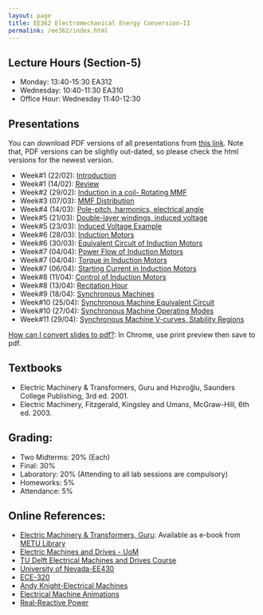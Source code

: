 ```yaml
---
layout: page
title: EE362 Electromechanical Energy Conversion-II
permalink: /ee362/index.html
---
```


## Lecture Hours (Section-5)
- Monday:	13:40-15:30 EA312
- Wednesday: 10:40-11:30 EA310
- Office Hour: Wednesday 11:40-12:30

## Presentations

You can download PDF versions of all presentations from [this link](https://www.dropbox.com/s/27owgopll991p83/ee362_presentations.zip?dl=1). Note that, PDF versions can be slightly out-dated, so please check the html versions for the newest version.


- Week#1 (22/02): [Introduction](/presentations/ee362_intro.html)
- Week#1 (14/02): [Review](/presentations/ee362_review.html)
- Week#2 (29/02): [Induction in a coil- Rotating MMF](/presentations/ee362_induction.html)
- Week#3 (07/03): [MMF Distribution](/presentations/ee362_mmf_distribution.html)
- Week#4 (14/03): [Pole-pitch, harmonics, electrical angle](/presentations/ee362_winding_factors.html)
- Week#5 (21/03): [Double-layer windings, induced voltage](/presentations/ee362_double_layer.html)
- Week#5 (23/03): [Induced Voltage Example](/presentations/ee362_mmf_exercise.html)
- Week#6 (28/03): [Induction Motors](/presentations/ee362_induction_motors.html)
- Week#6 (30/03): [Equivalent Circuit of Induction Motors](/presentations/ee362_induction_motor_equivalent_circuit.html)
- Week#7 (04/04): [Power Flow of Induction Motors](/presentations/ee362_induction_motor_power_torque.html)
- Week#7 (04/04): [Torque in Induction Motors](/presentations/ee362_induction_motor_torque_curve.html)
- Week#7 (06/04): [Starting Current in Induction Motors](/presentations/ee362_induction_motor_starting_current.html)
- Week#8 (11/04): [Control of Induction Motors](/presentations/ee362_induction_motor_control.html)
- Week#8 (13/04): [Recitation Hour](/presentations/ee362_recitation.html)
- Week#9 (18/04): [Synchronous Machines](/presentations/ee362_induction_VF_synchronous_motors.html)
- Week#10 (25/04): [Synchronous Machine Equivalent Circuit](/presentations/ee362_synchronous_equivalent.html)
- Week#10 (27/04): [Synchronous Machine Operating Modes](/presentations/ee362_synchronous_parallel_power.html)
- Week#11 (29/04): [Synchronous Machine V-curves, Stability Regions](/presentations/ee362_synchronous_v_curves.html)

<!---
- Week#12 (04/05): [Salient Pole Synchronous Machines](/presentations/ee362_power_salient.html)
- Week#13 (11/05): [Synchronous Machine Exercises](/presentations/ee362_synch_problems.html)
- Week#13 (13/05): [Single Phase Induction Motors](/presentations/ee362_single_phase_induction.html)
- Week#14 (13/05): [Recitation Hour](/presentations/ee362_recitation2.html)

-->

[How can I convert slides to pdf?](https://github.com/gnab/remark/issues/50): In Chrome, use print preview then save to pdf.


## Textbooks
- Electric Machinery & Transformers, Guru and Hızıroğlu, Saunders College Publishing, 3rd ed. 2001.
- Electric Machinery, Fitzgerald, Kingsley and Umans, McGraw-Hill, 6th ed. 2003.

## Grading:

- Two Midterms: 20% (Each)
- Final: 30%
- Laboratory: 20% (Attending to all lab sessions are compulsory)
- Homeworks: 5%
- Attendance: 5%

## Online References:
- [Electric Machinery & Transformers, Guru](http://library.metu.edu.tr/search~S4?/aguru/aguru/1,20,35,B/l856~b1417325&FF=aguru+bhag+s&4,,4,1,0/indexsort=-): Available as e-book from [METU Library](http://library.metu.edu.tr/search~S4?/aguru/aguru/1%2C20%2C35%2CB/frameset&FF=aguru+bhag+s&4%2C%2C4/indexsort=-)
- [Electric Machines and Drives - UoM](http://cusp.umn.edu/electric_drives.php)
- [TU Delft Electrical Machines and Drives Course](http://ocw.tudelft.nl/courses/master-electrical-engineering/electrical-machines-and-drives/lectures/)
- [University of Nevada-EE430](http://www.egr.unlv.edu/~eebag/teaching.html)
- [ECE-320](http://www.egr.msu.edu/~fzpeng/ECE320/)
- [Andy Knight-Electrical Machines](http://people.ucalgary.ca/~aknigh/electrical_machines/fundamentals/f_ac.html)
- [Electrical Machine Animations](http://www.ece.umn.edu/users/riaz/animations/listanimations.html)
- [Real-Reactive Power](https://docs.google.com/spreadsheets/d/1UWq0nwKNa3m12aX-A91ea0HT4p0vRpfnZPuwFDwHvIQ/edit?usp=sharing)
